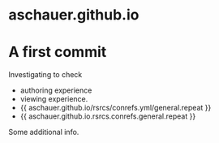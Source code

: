 # aschauer.github.io

A first commit
==============
Investigating to check
* authoring experience
* viewing experience.
* {{ aschauer.github.io/rsrcs/conrefs.yml/general.repeat }}
* {{ aschauer.github.io.rsrcs.conrefs.general.repeat }}

Some additional info.
